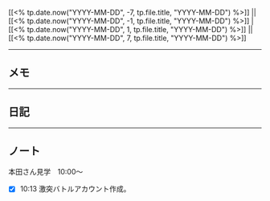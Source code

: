 [[<% tp.date.now("YYYY-MM-DD", -7, tp.file.title, "YYYY-MM-DD") %>]] || [[<% tp.date.now("YYYY-MM-DD", -1, tp.file.title, "YYYY-MM-DD") %>]] | [[<% tp.date.now("YYYY-MM-DD", 1, tp.file.title, "YYYY-MM-DD") %>]] || [[<% tp.date.now("YYYY-MM-DD", 7, tp.file.title, "YYYY-MM-DD") %>]]

---

## メモ

---

## 日記

---

## ノート
本田さん見学　10:00〜
- [x] 10:13 激突バトルアカウント作成。